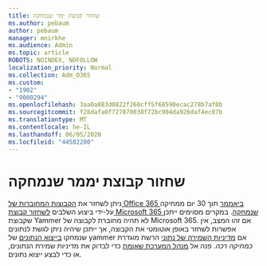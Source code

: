```yaml
---
title: שחזור קבוצת ימר שנמחקה
ms.author: pebaum
author: pebaum
manager: mnirkhe
ms.audience: Admin
ms.topic: article
ROBOTS: NOINDEX, NOFOLLOW
localization_priority: Normal
ms.collection: Adm_O365
ms.custom:
- "1902"
- "9000294"
ms.openlocfilehash: 3aa0a883d0822f260cff5f68590ecac278b7af0b
ms.sourcegitcommit: f28dafa0f727870038f72bc904da926daf4ec07b
ms.translationtype: MT
ms.contentlocale: he-IL
ms.lasthandoff: 06/05/2020
ms.locfileid: "44582200"
---
```

# <a name="restore-a-deleted-yammer-group"></a>שחזור קבוצת יממר שנמחקה

ניתן לשחזר את [הקבוצות המחוברות של Office 365 ביאממר](https://docs.microsoft.com/yammer/manage-yammer-groups/yammer-and-office-365-groups) תוך 30 יום ממחיקה על-ידי ביצוע השלבים [לשחזור קבוצת Microsoft 365 שנמחקה](https://docs.microsoft.com/microsoft-365/admin/create-groups/restore-deleted-group).
במקרים מסוימים ייתכן שקבוצת Yammer לא תהיה מחוברת לקבוצה של Microsoft 365. אם זהו המצב, אין אפשרות לשחזר באופן אוטומטי את הקבוצה, אך ייתכן שיהיה ניתן לגשת לנתונים שנמחקו [בייצוא הנתונים](https://docs.microsoft.com/yammer/manage-security-and-compliance/export-yammer-enterprise-data) של yammer אם [מדיניות השמירה של נתוני](https://docs.microsoft.com/yammer/manage-security-and-compliance/manage-data-compliance) הרשת מוגדרת *כמחיקה רכה*. פנה אל [מנהל המערכת שאומת](https://docs.microsoft.com/yammer/manage-yammer-users/manage-yammer-admins) כדי לבדוק את מדיניות שמירת הנתונים, או כדי לבצע ייצוא נתונים.
